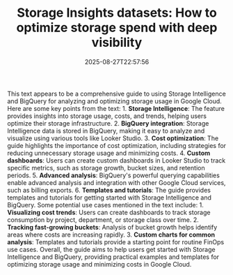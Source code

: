 ﻿---
title: "Storage Insights datasets: How to optimize storage spend with deep visibility"
date: "2025-08-27T22:57:56"
category: "Markets"
summary: ""
slug: "storage insights datasets how to optimize storage spend with"
source_urls:
  - "https://cloud.google.com/blog/products/storage-data-transfer/storage-insights-datasets-optimizes-storage-footprint/"
seo:
  title: "Storage Insights datasets: How to optimize storage spend with deep visibility | Hash n Hedge"
  description: ""
  keywords: ["news", "markets", "brief"]
---
This text appears to be a comprehensive guide to using Storage Intelligence and BigQuery for analyzing and optimizing storage usage in Google Cloud. Here are some key points from the text:  1. **Storage Intelligence**: The feature provides insights into storage usage, costs, and trends, helping users optimize their storage infrastructure. 2. **BigQuery integration**: Storage Intelligence data is stored in BigQuery, making it easy to analyze and visualize using various tools like Looker Studio. 3. **Cost optimization**: The guide highlights the importance of cost optimization, including strategies for reducing unnecessary storage usage and minimizing costs. 4. **Custom dashboards**: Users can create custom dashboards in Looker Studio to track specific metrics, such as storage growth, bucket sizes, and retention periods. 5. **Advanced analysis**: BigQuery's powerful querying capabilities enable advanced analysis and integration with other Google Cloud services, such as billing exports. 6. **Templates and tutorials**: The guide provides templates and tutorials for getting started with Storage Intelligence and BigQuery.  Some potential use cases mentioned in the text include:  1. **Visualizing cost trends**: Users can create dashboards to track storage consumption by project, department, or storage class over time. 2. **Tracking fast-growing buckets**: Analysis of bucket growth helps identify areas where costs are increasing rapidly. 3. **Custom charts for common analysis**: Templates and tutorials provide a starting point for routine FinOps use cases.  Overall, the guide aims to help users get started with Storage Intelligence and BigQuery, providing practical examples and templates for optimizing storage usage and minimizing costs in Google Cloud. 
